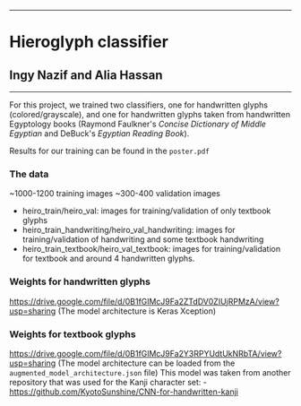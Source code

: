 **********************************************************

# Hieroglyph classifier
## Ingy Nazif and Alia Hassan

**********************************************************

For this project, we trained two classifiers, one for handwritten glyphs (colored/grayscale), and one for handwritten glyphs taken from handwritten Egyptology books (Raymond Faulkner's *Concise Dictionary of Middle Egyptian* and DeBuck's *Egyptian Reading Book*).

Results for our training can be found in the `poster.pdf`

### The data
~1000-1200 training images
~300-400 validation images
  - heiro_train/heiro_val: images for training/validation of only textbook glyphs
  - heiro_train_handwriting/heiro_val_handwriting: images for training/validation of handwriting and some textbook handwriting
  - heiro_train_textbook/heiro_val_textbook: images for training/validation for textbook and around 4 handwritten glyphs.

### Weights for handwritten glyphs
https://drive.google.com/file/d/0B1fGlMcJ9Fa2ZTdDV0ZIUjRPMzA/view?usp=sharing
(The model architecture is Keras Xception)

### Weights for textbook glyphs
https://drive.google.com/file/d/0B1fGlMcJ9Fa2Y3RPYUdtUkNRbTA/view?usp=sharing
(The model architecture can be loaded from the `augmented_model_architecture.json` file)
This model was taken from another repository that was used for the Kanji character set:
  -https://github.com/KyotoSunshine/CNN-for-handwritten-kanji
